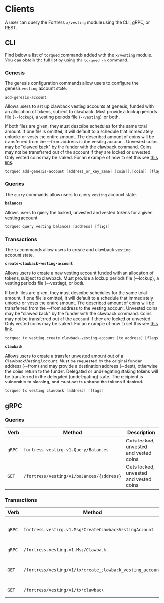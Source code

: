 <!--
order: 7
-->

# Clients

A user can query the Fortress `x/vesting` module using the CLI, gRPC, or REST.

## CLI

Find below a list of `torqued` commands added with the `x/vesting` module. You can obtain the full list by using the `torqued -h` command.

### Genesis

The genesis configuration commands allow users to configure the genesis `vesting` account state.

`add-genesis-account`

Allows users to set up clawback vesting accounts at genesis, funded with an allocation of tokens, subject to clawback. Must provide a lockup periods file (`--lockup`), a vesting periods file (`--vesting`), or both.

If both files are given, they must describe schedules for the same total amount.
If one file is omitted, it will default to a schedule that immediately unlocks or vests the entire amount. The described amount of coins will be transferred from the --from address to the vesting account. Unvested coins may be "clawed back" by the funder with the clawback command. Coins may not be transferred out of the account if they are locked or unvested. Only vested coins may be staked. For an example of how to set this see [this link](https://github.com/hardiksa/fortress/pull/303).

```go
torqued add-genesis-account [address_or_key_name] [coin][,[coin]] [flags]
```

### Queries

The `query` commands allow users to query `vesting` account state.

**`balances`**

Allows users to query the locked, unvested and vested tokens for a given vesting account

```go
torqued query vesting balances [address] [flags]
```

### Transactions

The `tx` commands allow users to create and clawback `vesting` account state.

**`create-clawback-vesting-account`**

Allows users to create a new vesting account funded with an allocation of tokens, subject to clawback. Must provide a lockup periods file (--lockup), a vesting periods file (--vesting), or both.

If both files are given, they must describe schedules for the same total amount.
If one file is omitted, it will default to a schedule that immediately unlocks or vests the entire amount. The described amount of coins will be transferred from the --from address to the vesting account. Unvested coins may be "clawed back" by the funder with the clawback command. Coins may not be transferred out of the account if they are locked or unvested. Only vested coins may be staked. For an example of how to set this see [this link](https://github.com/hardiksa/fortress/pull/303).

```go
torqued tx vesting create-clawback-vesting-account [to_address] [flags]
```

**`clawback`**

Allows users to create a transfer unvested amount out of a ClawbackVestingAccount. Must be requested by the original funder address (--from) and may provide a destination address (--dest), otherwise the coins return to the funder. Delegated or undelegating staking tokens will be transferred in the delegated (undelegating) state. The recipient is vulnerable to slashing, and must act to unbond the tokens if desired.

```go
torqued tx vesting clawback [address] [flags]
```

## gRPC

### Queries

| Verb   | Method                                 | Description                            |
| ------ | -------------------------------------- | -------------------------------------- |
| `gRPC` | `fortress.vesting.v1.Query/Balances`      | Gets locked, unvested and vested coins |
| `GET`  | `/fortress/vesting/v1/balances/{address}` | Gets locked, unvested and vested coins |

### Transactions

| Verb   | Method                                                 | Description                      |
| ------ | ------------------------------------------------------ | -------------------------------- |
| `gRPC` | `fortress.vesting.v1.Msg/CreateClawbackVestingAccount`    | Creates clawback vesting account |
| `gRPC` | `/fortress.vesting.v1.Msg/Clawback`                       | Performs clawback                |
| `GET`  | `/fortress/vesting/v1/tx/create_clawback_vesting_account` | Creates clawback vesting account |
| `GET`  | `/fortress/vesting/v1/tx/clawback`                        | Performs clawback                |
